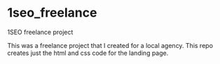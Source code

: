 # 1seo_freelance
1SEO freelance project

This was a freelance project that I created for a local agency. This repo creates just the html and css code for the landing page. 

